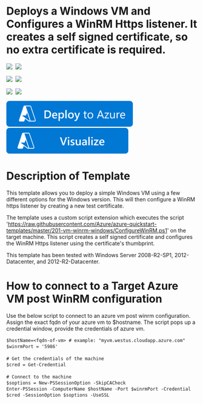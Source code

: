 # Deploys a Windows VM and Configures a WinRM Https listener. It creates a self signed certificate, so no extra certificate is required.

<IMG SRC="https://azurequickstartsservice.blob.core.windows.net/badges/201-vm-winrm-windows/PublicLastTestDate.svg" />&nbsp;
<IMG SRC="https://azurequickstartsservice.blob.core.windows.net/badges/201-vm-winrm-windows/PublicDeployment.svg" />&nbsp;

<IMG SRC="https://azurequickstartsservice.blob.core.windows.net/badges/201-vm-winrm-windows/FairfaxLastTestDate.svg" />&nbsp;
<IMG SRC="https://azurequickstartsservice.blob.core.windows.net/badges/201-vm-winrm-windows/FairfaxDeployment.svg" />&nbsp;

<IMG SRC="https://azurequickstartsservice.blob.core.windows.net/badges/201-vm-winrm-windows/BestPracticeResult.svg" />&nbsp;
<IMG SRC="https://azurequickstartsservice.blob.core.windows.net/badges/201-vm-winrm-windows/CredScanResult.svg" />&nbsp;

<a href="https://portal.azure.com/#create/Microsoft.Template/uri/https%3A%2F%2Fraw.githubusercontent.com%2FAzure%2Fazure-quickstart-templates%2Fmaster%2F201-vm-winrm-windows%2Fazuredeploy.json" target="_blank">
    <img src="https://raw.githubusercontent.com/Azure/azure-quickstart-templates/master/1-CONTRIBUTION-GUIDE/images/deploytoazure.svg"/>
</a>
<a href="http://armviz.io/#/?load=https%3A%2F%2Fraw.githubusercontent.com%2FAzure%2Fazure-quickstart-templates%2Fmaster%2F201-vm-winrm-windows%2Fazuredeploy.json" target="_blank">
    <img src="https://raw.githubusercontent.com/Azure/azure-quickstart-templates/master/1-CONTRIBUTION-GUIDE/images/visualizebutton.svg"/>
</a>

Description of Template
=======================
This template allows you to deploy a simple Windows VM using a few different options for the Windows version. 
This will then configure a WinRM https listener by creating a new test certificate.

The template uses a custom script extension which executes the script 'https://raw.githubusercontent.com/Azure/azure-quickstart-templates/master/201-vm-winrm-windows/ConfigureWinRM.ps1' on the target machine.
This script creates a self signed certificate and configures the WinRM Https listener using the certificate's thumbprint.

This template has been tested with Windows Server 2008-R2-SP1, 2012-Datacenter, and 2012-R2-Datacenter.



How to connect to a Target Azure VM post WinRM configuration
============================================================
Use the below script to connect to an azure vm post winrm configuration. Assign the exact fqdn of your azure vm to $hostname.
The script pops up a credential window, provide the credentials of azure vm.

	$hostName=<fqdn-of-vm> # example: "myvm.westus.cloudapp.azure.com"
	$winrmPort = '5986'

	# Get the credentials of the machine
	$cred = Get-Credential

	# Connect to the machine
	$soptions = New-PSSessionOption -SkipCACheck
	Enter-PSSession -ComputerName $hostName -Port $winrmPort -Credential $cred -SessionOption $soptions -UseSSL

